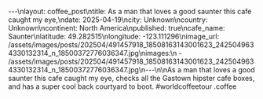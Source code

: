 ---\nlayout: coffee_post\ntitle: As a man that loves a good saunter this cafe caught my eye,\ndate: 2025-04-19\ncity: Unknown\ncountry: Unknown\ncontinent: North America\npublished: true\ncafe_name: Saunter\nlatitude: 49.282515\nlongitude: -123.111296\nimage_url: /assets/images/posts/202504/491457918_18508163143001623_2425049634330132314_n_18500372776036347.jpg\nimages:\n  - /assets/images/posts/202504/491457918_18508163143001623_2425049634330132314_n_18500372776036347.jpg\n---\n\nAs a man that loves a good saunter this cafe caught my eye, checks all the Gastown hipster cafe boxes, and has a super cool back courtyard to boot. #worldcoffeetour .coffee